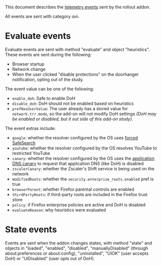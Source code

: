This document describes the [telemetry events] sent by the rollout addon.

All events are sent with category `doh`.

# Evaluate events

Evaluate events are sent with method "evaluate" and object "heuristics". These events are sent during the following:
- Browser startup
- Network change
- When the user clicked "disable protections" on the doorhanger notification, opting out of the study.

The event value can be one of the following:
- `enable_doh`: Safe to enable DoH
- `disable_doh`: DoH should not be enabled based on heuristics
- `prefHasUserValue`: The user already has a stored value for `network.trr.mode`, so the add-on will not modify DoH settings _(DoH may be enabled or disabled, but it out side of this add-on study)_. 

The event extras include:
* `google`: whether the resolver configured by the OS uses [forced SafeSearch]
* `youtube`: whether the resolver configured by the OS resolves YouTube to restricted YouTube
* `canary`: whether the resolver configured by the OS uses the [application DNS canary] to request that application DNS (like DoH) is disabled
* `zscalerCanary`: whether the Zscaler's Shift service is being used on the network
* `modifiedRoots`: whether the `security.enterprise_roots.enabled` pref is true
* `browserParent`: whether Firefox parental controls are enabled
* `thirdPartyRoots`: if third-party roots are included in the Firefox trust store
* `policy`: if Firefox enterprise policies are active and DoH is disabled
* `evaluateReason`: why heuristics were evaluated

# State events


Events are sent when the addon changes states, with method "state" and
objects in "loaded", "enabled", "disabled",
"manuallyDisabled" (through about:preferences or about:config), "uninstalled",
"UIOK" (user accepts DoH) or "UIDisabled" (user opts out of DoH).

[application DNS canary]: https://support.mozilla.org/en-US/kb/canary-domain-use-application-dnsnet
[forced SafeSearch]: https://support.google.com/websearch/answer/186669?hl=en
[telemetry events]: https://firefox-source-docs.mozilla.org/toolkit/components/telemetry/collection/events.html
